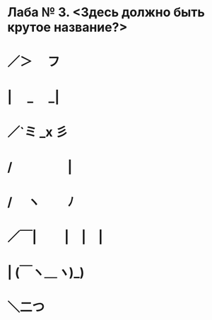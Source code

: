 ﻿# Лаба № 3. <Здесь должно быть крутое название?>
# 
# 
# 
#	        ／＞　 フ 
#	       | 　_　 _| 
#	      ／`ミ _x 彡 
#	     /　　　 　 | 
#	    /　 ヽ　　 ﾉ 
#	／￣|　　 |　|　| 
#	| (￣ヽ＿_ヽ_)_) 
#	＼二つ 